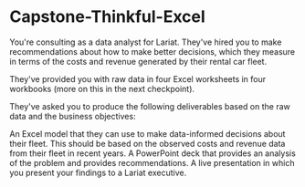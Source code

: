 # Capstone-Thinkful-Excel

You're consulting as a data analyst for Lariat. They've hired you to make recommendations about how to make better decisions, which they measure in terms of the costs and revenue generated by their rental car fleet.

They've provided you with raw data in four Excel worksheets in four workbooks (more on this in the next checkpoint).

They've asked you to produce the following deliverables based on the raw data and the business objectives:

An Excel model that they can use to make data-informed decisions about their fleet. This should be based on the observed costs and revenue data from their fleet in recent years.
A PowerPoint deck that provides an analysis of the problem and provides recommendations.
A live presentation in which you present your findings to a Lariat executive.
